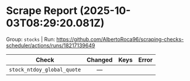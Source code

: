 # Scrape Report (2025-10-03T08:29:20.081Z)

Group: `stocks`  |  Run: https://github.com/AlbertoRoca96/scraping-checks-scheduler/actions/runs/18217139649

| Check | Changed | Keys | Error |
|---|:---:|:--|:--|
| `stock_ntdoy_global_quote` | — |  |  |
